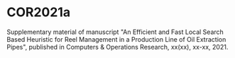 # COR2021a
Supplementary material of manuscript "An Efficient and Fast Local Search Based Heuristic for Reel Management in a Production Line of Oil Extraction Pipes", published in Computers &amp; Operations Research, xx(xx), xx-xx, 2021.
